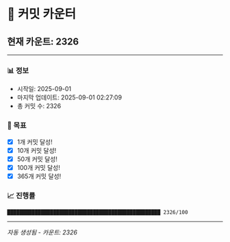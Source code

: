 # 🔢 커밋 카운터

## 현재 카운트: 2326

---

### 📊 정보
- 시작일: 2025-09-01
- 마지막 업데이트: 2025-09-01 02:27:09
- 총 커밋 수: 2326

### 🎯 목표
- [x] 1개 커밋 달성!
- [x] 10개 커밋 달성!
- [x] 50개 커밋 달성!
- [x] 100개 커밋 달성!
- [x] 365개 커밋 달성!

### 📈 진행률
```
██████████████████████████████████████████████████ 2326/100
```

---
*자동 생성됨 - 카운트: 2326*
